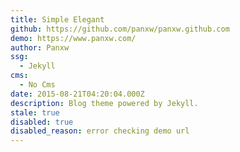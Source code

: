 ```yaml
---
title: Simple Elegant
github: https://github.com/panxw/panxw.github.com
demo: https://www.panxw.com/
author: Panxw
ssg:
  - Jekyll
cms:
  - No Cms
date: 2015-08-21T04:20:04.000Z
description: Blog theme powered by Jekyll.
stale: true
disabled: true
disabled_reason: error checking demo url
---
```

